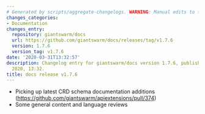 ```yaml
---
# Generated by scripts/aggregate-changelogs. WARNING: Manual edits to this files will be overwritten.
changes_categories:
- Documentation
changes_entry:
  repository: giantswarm/docs
  url: https://github.com/giantswarm/docs/releases/tag/v1.7.6
  version: 1.7.6
  version_tag: v1.7.6
date: '2020-03-31T13:32:57'
description: Changelog entry for giantswarm/docs version 1.7.6, published on 31 March
  2020, 13:32.
title: docs release v1.7.6
---
```


- Picking up latest CRD schema documentation additions (https://github.com/giantswarm/apiextensions/pull/374)
- Some general content and language reviews
